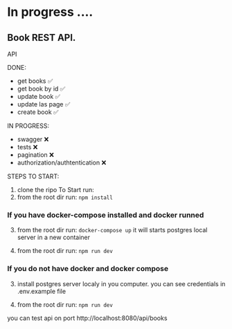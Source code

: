# In progress ....

## Book REST API.

API

DONE:

- get books ✅
- get book by id ✅
- update book ✅
- update las page ✅
- create book ✅

IN PROGRESS:

- swagger ❌
- tests ❌
- pagination ❌
- authorization/authtentication ❌

STEPS TO START:

1. clone the ripo
   To Start run:
2. from the root dir run: `npm install`

### If you have docker-compose installed and docker runned

3. from the root dir run: `docker-compose up` it will starts postgres local server in a new container

4. from the root dir run: `npm run dev`

### If you do not have docker and docker compose

3. install postgres server localy in you computer. you can see credentials in .env.example file

4. from the root dir run: `npm run dev`

you can test api on port
http://localhost:8080/api/books

